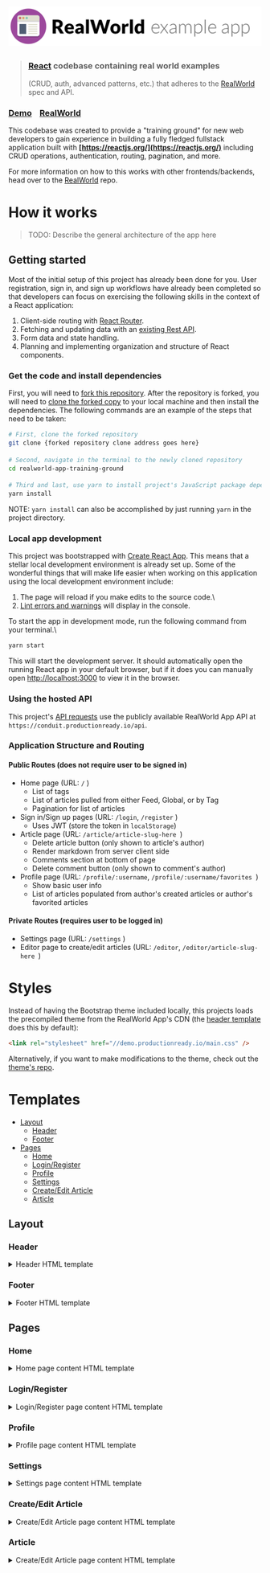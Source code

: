 # ![RealWorld Example App](logo.png)

> ### [React](https://reactjs.org/) codebase containing real world examples
>
> (CRUD, auth, advanced patterns, etc.) that adheres to the
> [RealWorld](https://github.com/gothinkster/realworld) spec and API.

### [Demo](https://github.com/gothinkster/realworld)&nbsp;&nbsp;&nbsp;&nbsp;[RealWorld](https://github.com/gothinkster/realworld)

This codebase was created to provide a "training ground" for new web developers
to gain experience in building a fully fledged fullstack application built with
**[https://reactjs.org/](https://reactjs.org/)** including CRUD operations,
authentication, routing, pagination, and more.

For more information on how to this works with other frontends/backends, head
over to the [RealWorld](https://github.com/gothinkster/realworld) repo.

# How it works

> TODO: Describe the general architecture of the app here

## Getting started

Most of the initial setup of this project has already been done for you. User
registration, sign in, and sign up workflows have already been completed so that
developers can focus on exercising the following skills in the context of a
React application:

1. Client-side routing with [React Router](https://reactrouter.com/web/guides/quick-start).
2. Fetching and updating data with an [existing Rest API](https://github.com/gothinkster/realworld/tree/master/api).
3. Form data and state handling.
4. Planning and implementing organization and structure of React components.

### Get the code and install dependencies

First, you will need to [fork this
repository](https://docs.github.com/en/free-pro-team@latest/github/getting-started-with-github/fork-a-repo).
After the repository is forked, you will need to [clone the forked
copy](https://docs.github.com/en/free-pro-team@latest/github/creating-cloning-and-archiving-repositories/cloning-a-repository)
to your local machine and then install the dependencies. The following commands
are an example of the steps that need to be taken:

```bash
# First, clone the forked repository
git clone {forked repository clone address goes here}

# Second, navigate in the terminal to the newly cloned repository 
cd realworld-app-training-ground

# Third and last, use yarn to install project's JavaScript package dependencies
yarn install
```

NOTE: `yarn install` can also be accomplished by just running `yarn` in the
project directory.

### Local app development

This project was bootstrapped with [Create React
App](https://github.com/facebook/create-react-app). This means that a stellar
local development environment is already set up. Some of the wonderful things
that will make life easier when working on this application using the local
development environment include:

1. The page will reload if you make edits to the source code.\
2. [Lint errors and warnings](https://eslint.org/) will display in the console.

To start the app in development mode, run the following command from your
terminal.\

```bash
yarn start
```

This will start the development server. It should automatically open the running
React app in your default browser, but if it does you can manually open
[http://localhost:3000](http://localhost:3000) to view it in the browser.

### Using the hosted API

This project's [API requests](https://github.com/gothinkster/realworld/tree/master/api) use the publicly available RealWorld App API at `https://conduit.productionready.io/api`.

### Application Structure and Routing

#### Public Routes (does not require user to be signed in)

- Home page (URL: `/` )
  - List of tags
  - List of articles pulled from either Feed, Global, or by Tag
  - Pagination for list of articles
- Sign in/Sign up pages (URL: `/login`, `/register` )
  - Uses JWT (store the token in `localStorage`)
- Article page (URL: `/article/article-slug-here `)
  - Delete article button (only shown to article's author)
  - Render markdown from server client side
  - Comments section at bottom of page
  - Delete comment button (only shown to comment's author)
- Profile page (URL: `/profile/:username`, `/profile/:username/favorites `)
  - Show basic user info
  - List of articles populated from author's created articles or author's favorited articles

#### Private Routes (requires user to be logged in)

- Settings page (URL: `/settings` )
- Editor page to create/edit articles (URL: `/editor`, `/editor/article-slug-here `)

# Styles

Instead of having the Bootstrap theme included locally, this projects loads the precompiled theme from the RealWorld App's CDN (the [header template](#header) does this by default):

```html
<link rel="stylesheet" href="//demo.productionready.io/main.css" />
```

Alternatively, if you want to make modifications to the theme, check out the [theme's repo](https://github.com/gothinkster/conduit-bootstrap-template).

# Templates

- [Layout](#layout)
  - [Header](#header)
  - [Footer](#footer)
- [Pages](#pages)
  - [Home](#home)
  - [Login/Register](#loginregister)
  - [Profile](#profile)
  - [Settings](#settings)
  - [Create/Edit Article](#createedit-article)
  - [Article](#article)

## Layout

### Header

<details>
<summary>Header HTML template</summary>

```html
<!DOCTYPE html>
<html>
  <head>
    <meta charset="utf-8" />
    <title>Conduit</title>
    <!-- Import Ionicon icons & Google Fonts our Bootstrap theme relies on -->
    <link
      href="//code.ionicframework.com/ionicons/2.0.1/css/ionicons.min.css"
      rel="stylesheet"
      type="text/css"
    />
    <link
      href="//fonts.googleapis.com/css?family=Titillium+Web:700|Source+Serif+Pro:400,700|Merriweather+Sans:400,700|Source+Sans+Pro:400,300,600,700,300italic,400italic,600italic,700italic"
      rel="stylesheet"
      type="text/css"
    />
    <!-- Import the custom Bootstrap 4 theme from our hosted CDN -->
    <link rel="stylesheet" href="//demo.productionready.io/main.css" />
  </head>
  <body>
    <nav class="navbar navbar-light">
      <div class="container">
        <a class="navbar-brand" href="index.html">conduit</a>
        <ul class="nav navbar-nav pull-xs-right">
          <li class="nav-item">
            <!-- Add "active" class when you're on that page" -->
            <a class="nav-link active" href="">Home</a>
          </li>
          <li class="nav-item">
            <a class="nav-link" href="">
              <i class="ion-compose"></i>&nbsp;New Post
            </a>
          </li>
          <li class="nav-item">
            <a class="nav-link" href="">
              <i class="ion-gear-a"></i>&nbsp;Settings
            </a>
          </li>
          <li class="nav-item">
            <a class="nav-link" href="">Sign up</a>
          </li>
        </ul>
      </div>
    </nav>
  </body>
</html>
```

</details>

### Footer

<details>
<summary>Footer HTML template</summary>

```html
    <footer>
      <div class="container">
        <a href="/" class="logo-font">conduit</a>
        <span class="attribution">
          An interactive learning project from <a href="https://thinkster.io">Thinkster</a>. Code &amp; design licensed under MIT.
        </span>
      </div>
    </footer>

  </body>
</html>
```

</details>

## Pages

### Home

<details>
<summary>Home page content HTML template</summary>

```html
<div class="home-page">
  <div class="banner">
    <div class="container">
      <h1 class="logo-font">conduit</h1>
      <p>A place to share your knowledge.</p>
    </div>
  </div>

  <div class="container page">
    <div class="row">
      <div class="col-md-9">
        <div class="feed-toggle">
          <ul class="nav nav-pills outline-active">
            <li class="nav-item">
              <a class="nav-link disabled" href="">Your Feed</a>
            </li>
            <li class="nav-item">
              <a class="nav-link active" href="">Global Feed</a>
            </li>
          </ul>
        </div>

        <div class="article-preview">
          <div class="article-meta">
            <a href="profile.html"
              ><img src="http://i.imgur.com/Qr71crq.jpg"
            /></a>
            <div class="info">
              <a href="" class="author">Eric Simons</a>
              <span class="date">January 20th</span>
            </div>
            <button class="btn btn-outline-primary btn-sm pull-xs-right">
              <i class="ion-heart"></i> 29
            </button>
          </div>
          <a href="" class="preview-link">
            <h1>How to build webapps that scale</h1>
            <p>This is the description for the post.</p>
            <span>Read more...</span>
          </a>
        </div>

        <div class="article-preview">
          <div class="article-meta">
            <a href="profile.html"
              ><img src="http://i.imgur.com/N4VcUeJ.jpg"
            /></a>
            <div class="info">
              <a href="" class="author">Albert Pai</a>
              <span class="date">January 20th</span>
            </div>
            <button class="btn btn-outline-primary btn-sm pull-xs-right">
              <i class="ion-heart"></i> 32
            </button>
          </div>
          <a href="" class="preview-link">
            <h1>
              The song you won't ever stop singing. No matter how hard you try.
            </h1>
            <p>This is the description for the post.</p>
            <span>Read more...</span>
          </a>
        </div>
      </div>

      <div class="col-md-3">
        <div class="sidebar">
          <p>Popular Tags</p>

          <div class="tag-list">
            <a href="" class="tag-pill tag-default">programming</a>
            <a href="" class="tag-pill tag-default">javascript</a>
            <a href="" class="tag-pill tag-default">emberjs</a>
            <a href="" class="tag-pill tag-default">angularjs</a>
            <a href="" class="tag-pill tag-default">react</a>
            <a href="" class="tag-pill tag-default">mean</a>
            <a href="" class="tag-pill tag-default">node</a>
            <a href="" class="tag-pill tag-default">rails</a>
          </div>
        </div>
      </div>
    </div>
  </div>
</div>
```

</details>

### Login/Register

<details>
<summary>Login/Register page content HTML template</summary>

```html
<div class="auth-page">
  <div class="container page">
    <div class="row">
      <div class="col-md-6 offset-md-3 col-xs-12">
        <h1 class="text-xs-center">Sign up</h1>
        <p class="text-xs-center">
          <a href="">Have an account?</a>
        </p>

        <ul class="error-messages">
          <li>That email is already taken</li>
        </ul>

        <form>
          <fieldset class="form-group">
            <input
              class="form-control form-control-lg"
              type="text"
              placeholder="Your Name"
            />
          </fieldset>
          <fieldset class="form-group">
            <input
              class="form-control form-control-lg"
              type="text"
              placeholder="Email"
            />
          </fieldset>
          <fieldset class="form-group">
            <input
              class="form-control form-control-lg"
              type="password"
              placeholder="Password"
            />
          </fieldset>
          <button class="btn btn-lg btn-primary pull-xs-right">Sign up</button>
        </form>
      </div>
    </div>
  </div>
</div>
```

</details>

### Profile

<details>
<summary>Profile page content HTML template</summary>

```html
<div class="profile-page">
  <div class="user-info">
    <div class="container">
      <div class="row">
        <div class="col-xs-12 col-md-10 offset-md-1">
          <img src="http://i.imgur.com/Qr71crq.jpg" class="user-img" />
          <h4>Eric Simons</h4>
          <p>
            Cofounder @GoThinkster, lived in Aol's HQ for a few months, kinda
            looks like Peeta from the Hunger Games
          </p>
          <button class="btn btn-sm btn-outline-secondary action-btn">
            <i class="ion-plus-round"></i>
            &nbsp; Follow Eric Simons
          </button>
        </div>
      </div>
    </div>
  </div>

  <div class="container">
    <div class="row">
      <div class="col-xs-12 col-md-10 offset-md-1">
        <div class="articles-toggle">
          <ul class="nav nav-pills outline-active">
            <li class="nav-item">
              <a class="nav-link active" href="">My Articles</a>
            </li>
            <li class="nav-item">
              <a class="nav-link" href="">Favorited Articles</a>
            </li>
          </ul>
        </div>

        <div class="article-preview">
          <div class="article-meta">
            <a href=""><img src="http://i.imgur.com/Qr71crq.jpg" /></a>
            <div class="info">
              <a href="" class="author">Eric Simons</a>
              <span class="date">January 20th</span>
            </div>
            <button class="btn btn-outline-primary btn-sm pull-xs-right">
              <i class="ion-heart"></i> 29
            </button>
          </div>
          <a href="" class="preview-link">
            <h1>How to build webapps that scale</h1>
            <p>This is the description for the post.</p>
            <span>Read more...</span>
          </a>
        </div>

        <div class="article-preview">
          <div class="article-meta">
            <a href=""><img src="http://i.imgur.com/N4VcUeJ.jpg" /></a>
            <div class="info">
              <a href="" class="author">Albert Pai</a>
              <span class="date">January 20th</span>
            </div>
            <button class="btn btn-outline-primary btn-sm pull-xs-right">
              <i class="ion-heart"></i> 32
            </button>
          </div>
          <a href="" class="preview-link">
            <h1>
              The song you won't ever stop singing. No matter how hard you try.
            </h1>
            <p>This is the description for the post.</p>
            <span>Read more...</span>
            <ul class="tag-list">
              <li class="tag-default tag-pill tag-outline">Music</li>
              <li class="tag-default tag-pill tag-outline">Song</li>
            </ul>
          </a>
        </div>
      </div>
    </div>
  </div>
</div>
```

</details>

### Settings

<details>
<summary>Settings page content HTML template</summary>

```html
<div class="settings-page">
  <div class="container page">
    <div class="row">
      <div class="col-md-6 offset-md-3 col-xs-12">
        <h1 class="text-xs-center">Your Settings</h1>

        <form>
          <fieldset>
            <fieldset class="form-group">
              <input
                class="form-control"
                type="text"
                placeholder="URL of profile picture"
              />
            </fieldset>
            <fieldset class="form-group">
              <input
                class="form-control form-control-lg"
                type="text"
                placeholder="Your Name"
              />
            </fieldset>
            <fieldset class="form-group">
              <textarea
                class="form-control form-control-lg"
                rows="8"
                placeholder="Short bio about you"
              ></textarea>
            </fieldset>
            <fieldset class="form-group">
              <input
                class="form-control form-control-lg"
                type="text"
                placeholder="Email"
              />
            </fieldset>
            <fieldset class="form-group">
              <input
                class="form-control form-control-lg"
                type="password"
                placeholder="Password"
              />
            </fieldset>
            <button class="btn btn-lg btn-primary pull-xs-right">
              Update Settings
            </button>
          </fieldset>
        </form>
      </div>
    </div>
  </div>
</div>
```

</details>

### Create/Edit Article

<details>
<summary>Create/Edit Article page content HTML template</summary>

```html
<div class="editor-page">
  <div class="container page">
    <div class="row">
      <div class="col-md-10 offset-md-1 col-xs-12">
        <form>
          <fieldset>
            <fieldset class="form-group">
              <input
                type="text"
                class="form-control form-control-lg"
                placeholder="Article Title"
              />
            </fieldset>
            <fieldset class="form-group">
              <input
                type="text"
                class="form-control"
                placeholder="What's this article about?"
              />
            </fieldset>
            <fieldset class="form-group">
              <textarea
                class="form-control"
                rows="8"
                placeholder="Write your article (in markdown)"
              ></textarea>
            </fieldset>
            <fieldset class="form-group">
              <input
                type="text"
                class="form-control"
                placeholder="Enter tags"
              />
              <div class="tag-list"></div>
            </fieldset>
            <button class="btn btn-lg pull-xs-right btn-primary" type="button">
              Publish Article
            </button>
          </fieldset>
        </form>
      </div>
    </div>
  </div>
</div>
```

</details>

### Article

<details>
<summary>Create/Edit Article page content HTML template</summary>

```html
<div class="article-page">
  <div class="banner">
    <div class="container">
      <h1>How to build webapps that scale</h1>

      <div class="article-meta">
        <a href=""><img src="http://i.imgur.com/Qr71crq.jpg" /></a>
        <div class="info">
          <a href="" class="author">Eric Simons</a>
          <span class="date">January 20th</span>
        </div>
        <button class="btn btn-sm btn-outline-secondary">
          <i class="ion-plus-round"></i>
          &nbsp; Follow Eric Simons <span class="counter">(10)</span>
        </button>
        &nbsp;&nbsp;
        <button class="btn btn-sm btn-outline-primary">
          <i class="ion-heart"></i>
          &nbsp; Favorite Post <span class="counter">(29)</span>
        </button>
      </div>
    </div>
  </div>

  <div class="container page">
    <div class="row article-content">
      <div class="col-md-12">
        <p>
          Web development technologies have evolved at an incredible clip over
          the past few years.
        </p>
        <h2 id="introducing-ionic">Introducing RealWorld.</h2>
        <p>It's a great solution for learning how other frameworks work.</p>
      </div>
    </div>

    <hr />

    <div class="article-actions">
      <div class="article-meta">
        <a href="profile.html"><img src="http://i.imgur.com/Qr71crq.jpg" /></a>
        <div class="info">
          <a href="" class="author">Eric Simons</a>
          <span class="date">January 20th</span>
        </div>

        <button class="btn btn-sm btn-outline-secondary">
          <i class="ion-plus-round"></i>
          &nbsp; Follow Eric Simons <span class="counter">(10)</span>
        </button>
        &nbsp;
        <button class="btn btn-sm btn-outline-primary">
          <i class="ion-heart"></i>
          &nbsp; Favorite Post <span class="counter">(29)</span>
        </button>
      </div>
    </div>

    <div class="row">
      <div class="col-xs-12 col-md-8 offset-md-2">
        <form class="card comment-form">
          <div class="card-block">
            <textarea
              class="form-control"
              placeholder="Write a comment..."
              rows="3"
            ></textarea>
          </div>
          <div class="card-footer">
            <img
              src="http://i.imgur.com/Qr71crq.jpg"
              class="comment-author-img"
            />
            <button class="btn btn-sm btn-primary">Post Comment</button>
          </div>
        </form>

        <div class="card">
          <div class="card-block">
            <p class="card-text">
              With supporting text below as a natural lead-in to additional
              content.
            </p>
          </div>
          <div class="card-footer">
            <a href="" class="comment-author">
              <img
                src="http://i.imgur.com/Qr71crq.jpg"
                class="comment-author-img"
              />
            </a>
            &nbsp;
            <a href="" class="comment-author">Jacob Schmidt</a>
            <span class="date-posted">Dec 29th</span>
          </div>
        </div>

        <div class="card">
          <div class="card-block">
            <p class="card-text">
              With supporting text below as a natural lead-in to additional
              content.
            </p>
          </div>
          <div class="card-footer">
            <a href="" class="comment-author">
              <img
                src="http://i.imgur.com/Qr71crq.jpg"
                class="comment-author-img"
              />
            </a>
            &nbsp;
            <a href="" class="comment-author">Jacob Schmidt</a>
            <span class="date-posted">Dec 29th</span>
            <span class="mod-options">
              <i class="ion-edit"></i>
              <i class="ion-trash-a"></i>
            </span>
          </div>
        </div>
      </div>
    </div>
  </div>
</div>
```

</details>
